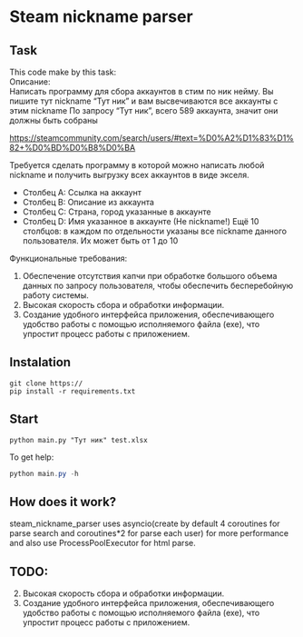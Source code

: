 # Steam nickname parser

## Task
This code make by this task:  
Описание:  
Написать программу для сбора аккаунтов в стим по ник нейму.
Вы пишите тут nickname “Тут ник” и вам высвечиваются все аккаунты с этим nickname 
По запросу “Тут ник”, всего 589 аккаунта, значит они должны быть собраны  

https://steamcommunity.com/search/users/#text=%D0%A2%D1%83%D1%82+%D0%BD%D0%B8%D0%BA  

Требуется сделать программу в которой можно написать любой nickname и получить выгрузку всех аккаунтов в виде экселя.  
- Столбец A: Ссылка на аккаунт
- Столбец B: Описание из аккаунта 
- Столбец C: Страна, город указанные в аккаунте 
- Столбец D: Имя указанное в аккаунте (Не nickname!)
Ещё 10 столбцов: в каждом по отдельности указаны все nickname данного пользователя. Их может быть от 1 до 10 


Функциональные требования:
1. Обеспечение отсутствия капчи при обработке большого объема данных по запросу пользователя, чтобы обеспечить бесперебойную работу системы.
2. Высокая скорость сбора и обработки информации.
3. Создание удобного интерфейса приложения, обеспечивающего удобство работы с помощью исполняемого файла (exe), что упростит процесс работы с приложением.

## Instalation
```poweshell
git clone https://
pip install -r requirements.txt
```

## Start
```poweshell
python main.py "Тут ник" test.xlsx
```
To get help: 
```powershell
python main.py -h
```

## How does it work?

steam_nickname_parser uses asyncio(create by default 4 coroutines for parse search and coroutines*2 for parse each user) for more performance and also use ProcessPoolExecutor for html parse.

## TODO:
2. Высокая скорость сбора и обработки информации.
3. Создание удобного интерфейса приложения, обеспечивающего удобство работы с помощью исполняемого файла (exe), что упростит процесс работы с приложением.

